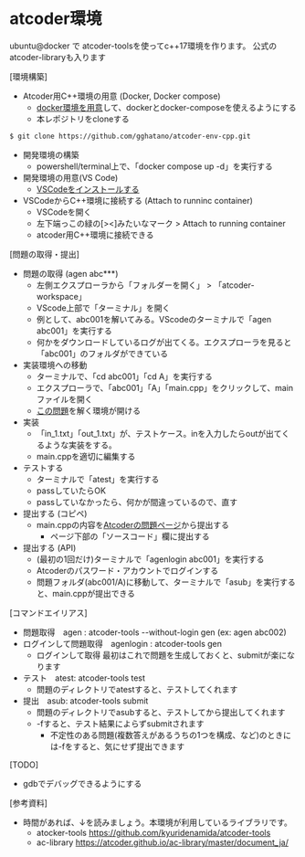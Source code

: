 atcoder環境
===

ubuntu@docker で atcoder-toolsを使ってc++17環境を作ります。
公式のatcoder-libraryも入ります

[環境構築]
* Atcoder用C++環境の用意 (Docker, Docker compose)
  * [docker環境を用意](https://docs.docker.jp/docker-for-windows/install.html)して、dockerとdocker-composeを使えるようにする
  * 本レポジトリをcloneする 
```bash
$ git clone https://github.com/gghatano/atcoder-env-cpp.git
```
* 開発環境の構築
  * powershell/terminal上で、「docker compose up -d」を実行する
* 開発環境の用意(VS Code)
  * [VSCodeをインストールする](https://azure.microsoft.com/ja-jp/products/visual-studio-code/)
* VSCodeからC++環境に接続する (Attach to runninc container)
  * VSCodeを開く
  * 左下端っこの緑の[><]みたいなマーク > Attach to running container 
  * atcoder用C++環境に接続できる

[問題の取得・提出]
* 問題の取得 (agen abc***)
  * 左側エクスプローラから「フォルダーを開く」 > 「atcoder-workspace」
  * VScode上部で「ターミナル」を開く
  * 例として、abc001を解いてみる。VScodeのターミナルで「agen abc001」を実行する
  * 何かをダウンロードしているログが出てくる。エクスプローラを見ると「abc001」のフォルダができている
* 実装環境への移動
  * ターミナルで、「cd abc001」「cd A」を実行する
  * エクスプローラで、「abc001」「A」「main.cpp」をクリックして、mainファイルを開く
  * [この問題](https://atcoder.jp/contests/abc001/tasks/abc001_1)を解く環境が開ける
* 実装
  * 「in_1.txt」「out_1.txt」が、テストケース。inを入力したらoutが出てくるような実装をする。
  * main.cppを適切に編集する
* テストする
  * ターミナルで「atest」を実行する
  * passしていたらOK
  * passしていなかったら、何かが間違っているので、直す
* 提出する (コピペ)
  * main.cppの内容を[Atcoderの問題ページ](https://atcoder.jp/contests/abc001/tasks/abc001_1)から提出する
    * ページ下部の「ソースコード」欄に提出する
* 提出する (API)
  * (最初の1回だけ)ターミナルで「agenlogin abc001」を実行する
  * Atcoderのパスワード・アカウントでログインする
  * 問題フォルダ(abc001/A)に移動して、ターミナルで「asub」を実行すると、main.cppが提出できる   

[コマンドエイリアス]
* 問題取得　agen : atcoder-tools --without-login gen (ex: agen abc002)
* ログインして問題取得　agenlogin : atcoder-tools gen
  * ログインして取得 最初はこれで問題を生成しておくと、submitが楽になります
* テスト　atest: atcoder-tools test 
  * 問題のディレクトリでatestすると、テストしてくれます
* 提出　asub: atcoder-tools submit
  * 問題のディレクトリでasubすると、テストしてから提出してくれます
  * -fすると、テスト結果によらずsubmitされます
    * 不定性のある問題(複数答えがあるうちの1つを構成、など)のときには-fをすると、気にせず提出できます

[TODO]
* gdbでデバッグできるようにする

[参考資料]
* 時間があれば、↓を読みましょう。本環境が利用しているライブラリです。
  * atocker-tools https://github.com/kyuridenamida/atcoder-tools
  * ac-library https://atcoder.github.io/ac-library/master/document_ja/
